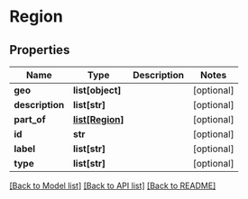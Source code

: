 # Region

## Properties
Name | Type | Description | Notes
------------ | ------------- | ------------- | -------------
**geo** | **list[object]** |  | [optional] 
**description** | **list[str]** |  | [optional] 
**part_of** | [**list[Region]**](Region.md) |  | [optional] 
**id** | **str** |  | [optional] 
**label** | **list[str]** |  | [optional] 
**type** | **list[str]** |  | [optional] 

[[Back to Model list]](../#documentation-for-models) [[Back to API list]](../#documentation-for-api-endpoints) [[Back to README]](../)


